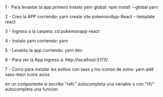 1 - Para levantar la app primero instalo yarn global: npm install --global yarn

2 - Creo la APP corriendo: yarn create vite pokemonApp-React --template react

3 - Ingreso a la carpeta: cd pokemonapp-react

4 - Instalo yarn corriendo: yarn 

5 - Levanto la app corriendo: yarn dev

6 - Para ver la App Ingreso a: http://localhost:5173/ 

7 - Corro para instalar los estilos con sass y los iconos de axios: yarn add sass react icons axios

en un componente si escribo "rafc" autocompleta una variable o con "rfc" autocompleta una funcion